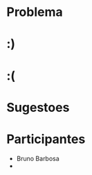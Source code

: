 Problema
========


:)
==


:(
==


Sugestoes
=========


Participantes
=============

- Bruno Barbosa
-
